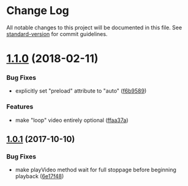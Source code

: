 # Change Log

All notable changes to this project will be documented in this file. See [standard-version](https://github.com/conventional-changelog/standard-version) for commit guidelines.

<a name="1.1.0"></a>
# [1.1.0](https://github.com/nodecg/sc-three-stage-video/compare/v1.0.1...v1.1.0) (2018-02-11)


### Bug Fixes

* explicitly set "preload" attribute to "auto" ([f6b9589](https://github.com/nodecg/sc-three-stage-video/commit/f6b9589))


### Features

* make "loop" video entirely optional ([ffaa37a](https://github.com/nodecg/sc-three-stage-video/commit/ffaa37a))



<a name="1.0.1"></a>
## [1.0.1](https://github.com/nodecg/sc-three-stage-video/compare/v1.0.0...v1.0.1) (2017-10-10)


### Bug Fixes

* make playVideo method wait for full stoppage before beginning playback ([6e17f48](https://github.com/nodecg/sc-three-stage-video/commit/6e17f48))
